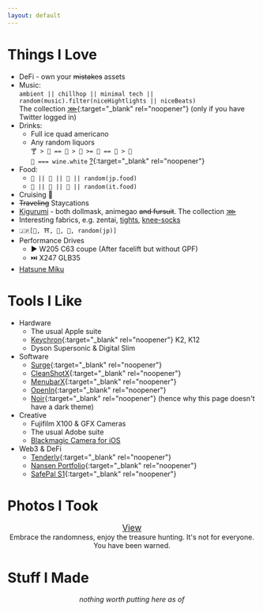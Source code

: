 ```yaml
---
layout: default
---
```


<div id="hero" style="height: 70vh;border-bottom: 1px solid #eee;filter: saturate(1.2); text-align: center; display: none;"><h1 style="font-size: 100px;margin: 0;padding-top: 40%;padding-top: calc(35vh - 75px);">💎<span style="font-size: 90px;">🧡</span>🎂</h1></div>

# Things I <span id="046b759f57ebf5d19440f0639ddd41b7">Love</span>

- DeFi - own your ~~mistakes~~ assets
- Music: \
`ambient || chillhop || minimal tech || random(music).filter(niceHightlights || niceBeats)`\
The collection [⋙](https://twitter.com/search?q=(%23AppleMusic%20OR%20%23YouTubeMusic%20OR%20%40YouTubeMusic%20OR%20%23Spotify)%20(from%3ABeriru_Chan)%20filter%3Alinks%20-filter%3Areplies&src=typed_query&f=live){:target="_blank" rel="noopener"} (only if you have Twitter logged in)
- Drinks:
  - Full ice quad americano
  - Any random liquors \
`🍸 > 🍾 == 🍷 > 🥂 >= 🥃 == 🍻 > 🍹`\
`🥂 === wine.white` [?](https://www.foodandwine.com/news/white-wine-emoji-unicode-approval-fail){:target="_blank" rel="noopener"}
- Food:
  - `🍜 || 🍣 || 🍤 || random(jp.food)`
  - `🍝 || 🍕 || 🥗 || random(it.food)`
- Cruising 🚢
- ~~Traveling~~ Staycations
- [Kigurumi](https://beriru.wiki/photos/?loadSingle=96) - both dollmask, animegao ~~and fursuit~~. The collection [⋙](kig-list/)
- Interesting fabrics<span class="hidden-text">, e.g. zentai, [tights](https://beriru.wiki/photos/?loadSingle=54&hidden=yes), [knee-socks](https://beriru.wiki/photos/?loadSingle=69)</span>
- `🇯🇵[🍱, ⛩️, 🗻, 👘, random(jp)]`
- Performance Drives
  - ▶️ W205 C63 coupe (After facelift but without GPF)
  - ⏭️ X247 GLB35
- [Hatsune Miku](https://beriru.wiki/photos/?loadSingle=34)

# Tools I Like

- Hardware
  - The usual Apple suite
  - [Keychron](https://www.keychron.com/){:target="_blank" rel="noopener"} K2, K12
  - Dyson Supersonic & Digital Slim
- Software
  - [Surge](https://nssurge.com){:target="_blank" rel="noopener"}
  - [CleanShotX](https://cleanshot.com){:target="_blank" rel="noopener"}
  - [MenubarX](https://menubarx.app/){:target="_blank" rel="noopener"}
  - [OpenIn](https://loshadki.app/openin/){:target="_blank" rel="noopener"}
  - [Noir](https://getnoir.app){:target="_blank" rel="noopener"} (hence why this page doesn't have a dark theme)
- Creative
  - Fujifilm X100 & GFX Cameras
  - The usual Adobe suite
  - [Blackmagic Camera for iOS](https://apps.apple.com/us/app/blackmagic-camera/id6449580241)
- Web3 & DeFi
  - [Tenderly](https://tenderly.co){:target="_blank" rel="noopener"}
  - [Nansen Portfolio](https://portfolio.nansen.ai/){:target="_blank" rel="noopener"}
  - [SafePal S1](https://store.safepal.com/safepal-s1-hardware-wallet.html){:target="_blank" rel="noopener"}

# Photos I Took

<div style="text-align: center; font-size: 120%;"><a class="no-underline" href="/photos/?loadRandom=yes">View</a></div>
<div style="text-align: center">Embrace the randomness, enjoy the treasure hunting. It's not for everyone. You have been warned.</div>

# Stuff I Made

<div style="text-align: center"><i>nothing worth putting here as of <span id="current"></span></i>
<script>
  // fill in the date
  var date = new Date();
  var current_date = date.getFullYear()+"-"+(date.getMonth()+1)+"-"+ date.getDate();
  document.getElementById("current").innerHTML = current_date;
</script>

<script>
  // easter egg
  var keki = '💕KEKI'
  window.addEventListener('keypress', (function() {
      var strToType = 'keki',
          strTyped = '';
      return function(event) {
          var character = String.fromCharCode(event.which);
          strTyped += character;
          if (strToType.indexOf(strTyped) === -1) strTyped = '';
          else if (strTyped === strToType) {
              strTyped = '';
              alert(keki);
          }
      };
  }()) );
  document.getElementById("046b759f57ebf5d19440f0639ddd41b7").addEventListener('click', function() {alert(keki); });
</script>

<script>
  // put guide on hero after 5s
  const showInstruct = setTimeout(function(){document.getElementById("hero").insertAdjacentHTML('beforeend', `<p id="hero-instruct">⬇️</p>`)}, 2000);

  // remove instruct
  var firstScrollDone = false;
  document.addEventListener("scroll", function(){
    if (firstScrollDone) {
      if (showInstruct) {
        clearTimeout(showInstruct);
      };
      if (document.getElementById("hero-instruct")) {
        document.getElementById("hero-instruct").remove();
      }
    } else {
      firstScrollDone = true;
    }
  });

  // on scroll blur hero
  const vh = Math.max(document.documentElement.clientHeight || 0, window.innerHeight || 0);
  document.addEventListener("scroll", function(){
    var currentPos = document.documentElement.scrollTop;
    document.getElementById("hero").style.filter = "blur("+(currentPos/(vh/2)*50)+"px)";
  });
</script>
